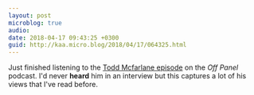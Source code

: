```yaml
---
layout: post
microblog: true
audio: 
date: 2018-04-17 09:43:25 +0300
guid: http://kaa.micro.blog/2018/04/17/064325.html
---
```

Just finished listening to the [Todd Mcfarlane episode](http://sktchd.com/podcast/off-panel-84-the-story-of-image-with-todd-mcfarlane/) on the _Off Panel_ podcast. I'd never **heard** him in an interview but this captures a lot of his views that I've read before.
